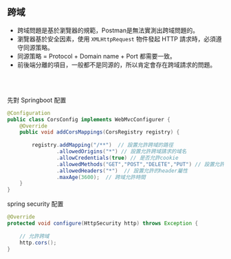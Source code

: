 ## 跨域
* 跨域問題是基於瀏覽器的規範，Postman是無法實測出跨域問題的。
* 瀏覽器基於安全因素，使用 `XMLHttpRequest` 物件發起 HTTP 請求時，必須遵守同源策略。
* 同源策略 = Protocol + Domain name + Port 都需要一致。
* 前後端分離的項目，一般都不是同源的，所以肯定會存在跨域請求的問題。

<br/>

<br/>

先對 Springboot 配置

```java
@Configuration
public class CorsConfig implements WebMvcConfigurer {
    @Override
    public void addCorsMappings(CorsRegistry registry) {
        
        registry.addMapping("/**")  // 設置允許跨域的路徑
                .allowedOrigins("*") // 設置允許跨域請求的域名
                .allowCredentials(true) // 是否允許cookie
                .allowedMethods("GET","POST","DELETE","PUT") // 設置允許的請求方式
                .allowedHeaders("*")  // 設置允許的header屬性
                .maxAge(3600);  // 跨域允許時間
    }
}
```

spring security 配置

```java
@Override
protected void configure(HttpSecurity http) throws Exception {
    
    // 允許跨域
    http.cors();
}
```